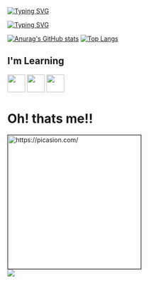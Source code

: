  [![Typing SVG](https://readme-typing-svg.demolab.com?font=Oswald&size=30&duration=1&pause=1000&color=42BAFF&center=true&repeat=false&width=435&lines=Gardenial)](https://git.io/typing-svg)

[![Typing SVG](https://readme-typing-svg.demolab.com?font=Oswald&size=30&pause=1000&center=true&vCenter=true&width=435&lines=Just+a+student;Future+Devops;Cat+Lover)](https://git.io/typing-svg)
 

[![Anurag's GitHub stats](https://github-readme-stats.vercel.app/api?username=Gardenial&show_icons=true&theme=radical)](https://github.com/Gardenial/github-readme-stats) [![Top Langs](https://github-readme-stats.vercel.app/api/top-langs/?username=Gardenial&show_icons=true&theme=radical)](https://github.com/Gardenial/github-readme-stats) 

## I'm Learning
<img src="https://cdn.jsdelivr.net/gh/devicons/devicon/icons/python/python-original.svg" width="40" height="40"/> <img src="https://cdn.jsdelivr.net/gh/devicons/devicon/icons/csharp/csharp-original.svg" width="40" height="40"/> <img src="https://cdn.jsdelivr.net/gh/devicons/devicon/icons/linux/linux-original.svg" width="40" height="40"/>                  
#

# Oh! thats me!! 
 <a href="https://picasion.com/"><img src="https://i.picasion.com/pic92/c964f49221aa2dc3ac6700aab888b019.gif" width="300" height="300" border="1" alt="https://picasion.com/" /></a><br/>
<a href="https://instagram.com/gardenoridev" target="_blank"><img src="https://img.shields.io/badge/-Instagram-%23E4405F?style=for-the-badge&logo=instagram&logoColor=white" target="_blank"></a>



